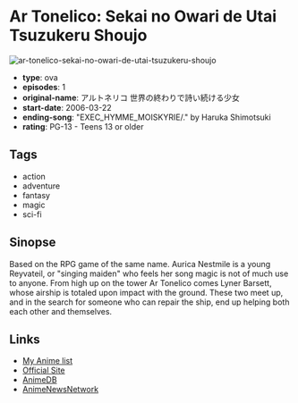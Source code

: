 # Ar Tonelico: Sekai no Owari de Utai Tsuzukeru Shoujo

![ar-tonelico-sekai-no-owari-de-utai-tsuzukeru-shoujo](https://cdn.myanimelist.net/images/anime/4/19950.jpg)

-   **type**: ova
-   **episodes**: 1
-   **original-name**: アルトネリコ 世界の終わりで詩い続ける少女
-   **start-date**: 2006-03-22
-   **ending-song**: "EXEC_HYMME_MOISKYRIE/." by Haruka Shimotsuki
-   **rating**: PG-13 - Teens 13 or older

## Tags

-   action
-   adventure
-   fantasy
-   magic
-   sci-fi

## Sinopse

Based on the RPG game of the same name. Aurica Nestmile is a young Reyvateil, or "singing maiden" who feels her song magic is not of much use to anyone. From high up on the tower Ar Tonelico comes Lyner Barsett, whose airship is totaled upon impact with the ground. These two meet up, and in the search for someone who can repair the ship, end up helping both each other and themselves.

## Links

-   [My Anime list](https://myanimelist.net/anime/1202/Ar_Tonelico__Sekai_no_Owari_de_Utai_Tsuzukeru_Shoujo)
-   [Official Site](http://ar-tonelico.jp/)
-   [AnimeDB](http://anidb.info/perl-bin/animedb.pl?show=anime&aid=4156)
-   [AnimeNewsNetwork](http://www.animenewsnetwork.com/encyclopedia/anime.php?id=6277)
